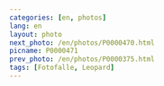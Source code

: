 ```yaml
---
categories: [en, photos]
lang: en
layout: photo
next_photo: /en/photos/P0000470.html
picname: P0000471
prev_photo: /en/photos/P0000375.html
tags: [Fotofalle, Leopard]
---
```

